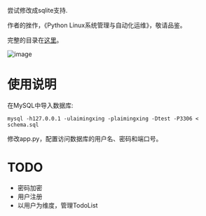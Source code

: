 尝试修改成sqlite支持.



作者的挫作，《Python Linux系统管理与自动化运维》，敬请品鉴。

完整的目录在[这里](https://github.com/lalor/python_for_linux_system_administration)。

![image](https://img3.doubanio.com/lpic/s29554682.jpg)

# 使用说明

在MySQL中导入数据库:

    mysql -h127.0.0.1 -ulaimingxing -plaimingxing -Dtest -P3306 < schema.sql

修改app.py，配置访问数据库的用户名、密码和端口号。

# TODO

* 密码加密
* 用户注册
* 以用户为维度，管理TodoList
